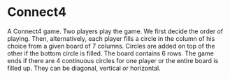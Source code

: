 # Connect4
A Connect4 game.
Two players play the game. 
We first decide the order of playing.
Then, alternatively, each player fills a circle in the column of his choice from a given board of 7 columns.
Circles are added on top of the other if the bottom circle is filled. The board contains 6 rows. 
The game ends if there are 4 continuous circles for one player or the entire board is filled up. They can be diagonal, vertical or horizontal.
